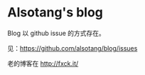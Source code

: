 Alsotang's blog
====

Blog 以 github issue 的方式存在。

见：https://github.com/alsotang/blog/issues

老的博客在 http://fxck.it/



